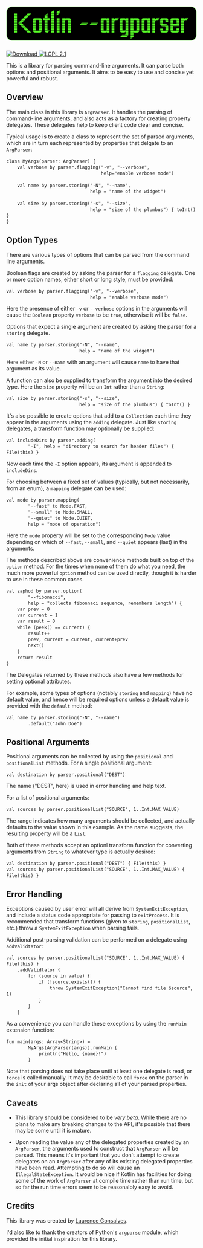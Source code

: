 # ![Kotlin --argparser](logo.png)

[ ![Download](https://api.bintray.com/packages/xenomachina/maven/kotlin-argparser/images/download.svg) ](https://bintray.com/xenomachina/maven/kotlin-argparser/_latestVersion)
[ ![LGPL 2.1](http://img.shields.io/badge/license-LGPL--2.1-blue.svg?style=flat) ](https://www.gnu.org/licenses/old-licenses/lgpl-2.1.en.html)

This is a library for parsing command-line arguments.  It can parse both
options and positional arguments.  It aims to be easy to use and concise yet
powerful and robust.


## Overview

The main class in this library is `ArgParser`. It handles the parsing of
command-line arguments, and also acts as a factory for creating property
delegates. These delegates help to keep client code clear and concise.

Typical usage is to create a class to represent the set of parsed arguments,
which are in turn each represented by properties that delgate to an
`ArgParser`:

    class MyArgs(parser: ArgParser) {
        val verbose by parser.flagging("-v", "--verbose",
                                       help="enable verbose mode")

        val name by parser.storing("-N", "--name",
                                   help = "name of the widget")

        val size by parser.storing("-s", "--size",
                                   help = "size of the plumbus") { toInt() }
    }

## Option Types

There are various types of options that can be parsed from the command line
arguments.

Boolean flags are created by asking the parser for a `flagging` delegate.  One
or more option names, either short or long style, must be provided:

    val verbose by parser.flagging("-v", "--verbose",
                                   help = "enable verbose mode")

Here the presence of either `-v` or `--verbose` options in the
arguments will cause the `Boolean` property `verbose` to be `true`, otherwise
it will be `false`.

Options that expect a single argument are created by asking the parser for a
`storing` delegate.

    val name by parser.storing("-N", "--name",
                               help = "name of the widget")

Here either `-N` or `--name` with an argument will cause `name` to have that
argument as its value.

A function can also be supplied to transform the argument into the desired
type. Here the `size` property will be an `Int` rather than a `String`:

    val size by parser.storing("-s", "--size",
                               help = "size of the plumbus") { toInt() }

It's also possible to create options that add to a `Collection` each time they
appear in the arguments using the `adding` delegate. Just like `storing`
delegates, a transform function may optionally be supplied:

    val includeDirs by parser.adding(
            "-I", help = "directory to search for header files") { File(this) }

Now each time the `-I` option appears, its argument is appended to
`includeDirs`.

For choosing between a fixed set of values (typically, but not necessarily,
from an enum), a `mapping` delegate can be used:

    val mode by parser.mapping(
            "--fast" to Mode.FAST,
            "--small" to Mode.SMALL,
            "--quiet" to Mode.QUIET,
            help = "mode of operation")

Here the `mode` property will be set to the corresponding `Mode` value depending
on which of `--fast`, `--small`, and `--quiet` appears (last) in the arguments.

The methods described above are convenience methods built on top of the
`option` method.  For the times when none of them do what you need, the much
more powerful `option` method can be used directly, though it is harder to use
in these common cases.

    val zaphod by parser.option(
            "--fibonacci",
            help = "collects fibonnaci sequence, remembers length") {
        var prev = 0
        var current = 1
        var result = 0
        while (peek() == current) {
            result++
            prev, current = current, current+prev
            next()
        }
        return result
    }

The Delegates returned by these methods also have a few methods for setting
optional attributes.

For example, some types of options (notably `storing` and `mapping`) have no
default value, and hence will be required options unless a default
value is provided with the `default` method:

    val name by parser.storing("-N", "--name")
            .default("John Doe")

## Positional Arguments

Positional arguments can be collected by using the `positional` and
`positionalList` methods. For a single positional argument:

    val destination by parser.positional("DEST")

The name ("DEST", here) is used in error handling and help text.

For a list of positional arguments:

    val sources by parser.positionalList("SOURCE", 1..Int.MAX_VALUE)

The range indicates how many arguments should be collected, and actually
defaults to the value shown in this example. As the name suggests, the
resulting property will be a `List`.

Both of these methods accept an optionl transform function for converting
arguments from `String` to whatever type is actually desired:

    val destination by parser.positional("DEST") { File(this) }
    val sources by parser.positionalList("SOURCE", 1..Int.MAX_VALUE) { File(this) }

## Error Handling

Exceptions caused by user error will all derive from `SystemExitException`, and
include a status code appropriate for passing to `exitProcess`.  It is
recommended that transform functions (given to `storing`, `positionalList`, etc.)
throw a `SystemExitException` when parsing fails.

Additional post-parsing validation can be performed on a delegate using
`addValidtator`:

    val sources by parser.positionalList("SOURCE", 1..Int.MAX_VALUE) { File(this) }
        .addValidtator {
            for (source in value) {
                if (!source.exists()) {
                    throw SystemExitException("Cannot find file $source", 1)
                }
            }
        }

As a convenience you can handle these exceptions by using the `runMain`
extension function:

    fun main(args: Array<String>) =
            MyArgs(ArgParser(args)).runMain {
                println("Hello, {name}!")
            }

Note that parsing does not take place until at least one delegate is read, or
`force` is called manually. It may be desirable to call `force` on the parser
in the `init` of your args object after declaring all of your parsed
properties.

<!--
## Parsing

TODO: write a brief explanation of how parsing works

## Help Formatting

TODO: write an explanation of help formatting once implemented
-->

## Caveats

- This library should be considered to be *very beta*. While there are no plans
  to make any breaking changes to the API, it's possible that there may be some
  until it is mature.

- Upon reading the value any of the delegated properties created by an
  `ArgParser`, the arguments used to construct that `ArgParser` will be
  parsed. This means it's important that you don't attempt to create delegates
  on an `ArgParser` after any of its existing delegated properties have been
  read. Attempting to do so will cause an `IllegalStateException`. It would be
  nice if Kotlin has facilities for doing some of the work of `ArgParser` at
  compile time rather than run time, but so far the run time errors seem to be
  reasonalbly easy to avoid.

## Credits

This library was created by [Laurence Gonsalves](http://laurence.gonsalv.es).

I'd also like to thank the creators of Python's
[`argparse`](https://docs.python.org/3/library/argparse.html) module, which
provided the initial inspiration for this library.
